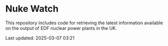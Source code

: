 # Nuke Watch

This repository includes code for retrieving the latest information available on the output of EDF nuclear power plants in the UK.

Last updated: 2025-03-07 03:21